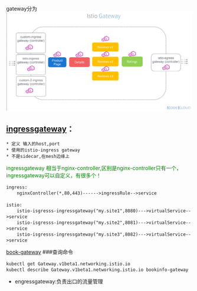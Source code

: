 gateway分为 
<img src="images/arch.jpg">

## [ingressgateway](https://istio.io/latest/docs/reference/config/networking/gateway/)：
    * 定义 输入的host,port
    * 使用的istio-ingress gateway
    * 不是sidecar,在mesh边缘上

<font color=green>ingressgateway 相当于nginx-controller,区别是nginx-controller只有一个，ingressgateway可以自定义，有很多个！</font>

```
ingress:
    nginxController(*,80,443)------>ingressRule-->service

istio:
    istio-isgresss-ingressgateway("my.site1",8080)--->virtualService-->service
    istio-isgresss-ingressgateway("my.site2",8081)--->virtualService-->service
    istio-isgresss-ingressgateway("my.site3",8082)--->virtualService-->service
```
[book-gateway](book-gateway.yaml)
###查询命令
```
kubectl get Gateway.v1beta1.networking.istio.io
kubectl describe Gateway.v1beta1.networking.istio.io bookinfo-gateway
```
* engressgateway:负责出口的流量管理



